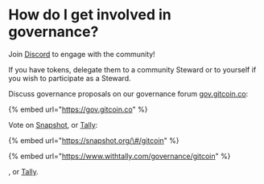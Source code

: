 # How do I get involved in governance?

Join [Discord](http://discord.gg/gitcoin) to engage with the community!

If you have tokens, delegate them to a community Steward or to yourself if you wish to participate as a Steward.

Discuss governance proposals on our governance forum [gov.gitcoin.co](https://gov.gitcoin.co/):

{% embed url="https://gov.gitcoin.co" %}

Vote on [Snapshot](https://snapshot.org/#/gitcoin), or [Tally](https://www.withtally.com/governance/gitcoin):

{% embed url="https://snapshot.org/\#/gitcoin" %}

{% embed url="https://www.withtally.com/governance/gitcoin" %}





, or [Tally](https://www.withtally.com/governance/gitcoin).

